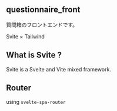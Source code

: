 ## questionnaire_front

質問箱のフロントエンドです。

Svite × Tailwind

## What is Svite ?

Svite is a Svelte and Vite mixed framework. 

## Router
using `svelte-spa-router`